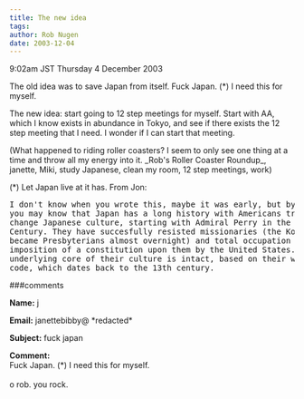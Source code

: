 ```yaml
---
title: The new idea
tags: 
author: Rob Nugen
date: 2003-12-04
---
```


<p class=date>9:02am JST Thursday 4 December 2003</p>

<p>The old idea was to save Japan from itself.  Fuck Japan. (*) I need
  this for myself.</p>

<p>The new idea: start going to 12 step meetings for myself.  Start
  with AA, which I know exists in abundance in Tokyo, and see if
  there exists the 12 step meeting that I need.  I wonder if I can
  start that meeting.</p>

<p>(What happened to riding roller coasters?  I seem to only see one
  thing at a time and throw all my energy into it.  _Rob's Roller
  Coaster Roundup_, janette, Miki, study Japanese, clean my room, 12
  step meetings, work)</p>

<p>(*) Let Japan live at it has.  From Jon:</p>

<pre>I don't know when you wrote this, maybe it was early, but by now
you may know that Japan has a long history with Americans trying to
change Japanese culture, starting with Admiral Perry in the mid 19th
Century. They have succesfully resisted missionaries (the Koreans
became Presbyterians almost overnight) and total occupation and an
imposition of a constitution upon them by the United States. But the
underlying core of their culture is intact, based on their warrior
code, which dates back to the 13th century.</pre>

###comments

<p><b>Name:</b> j

<p><b>Email:</b> janettebibby@ *redacted*

<p><b>Subject:</b> fuck japan

<p><b>Comment:</b>
<br> Fuck Japan. (*) I need this for myself.<br>
<br>
o rob.  you rock.

